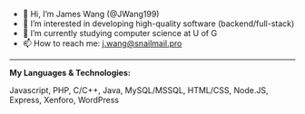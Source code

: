 - 👋 Hi, I’m James Wang (@JWang199)
- 👀 I’m interested in developing high-quality software (backend/full-stack)
- 🌱 I’m currently studying computer science at U of G
- 📫 How to reach me: j.wang@snailmail.pro

---

**My Languages & Technologies:**

Javascript, PHP, C/C++, Java, MySQL/MSSQL, HTML/CSS, Node.JS, Express, Xenforo, WordPress
